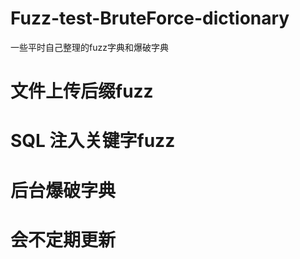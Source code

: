 # Fuzz-test-BruteForce-dictionary
一些平时自己整理的fuzz字典和爆破字典
# 文件上传后缀fuzz
# SQL 注入关键字fuzz
# 后台爆破字典
# 会不定期更新
